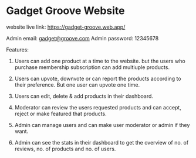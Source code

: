 # Gadget Groove Website

website live link: https://gadget-groove.web.app/

Admin email: gadget@groove.com
Admin password: 12345678

Features:

1. Users can add one product at a time to the website. but the users who purchase membership subscription can add multiuple products.

2. Users can upvote, downvote or can report the products according to their preference. But one user can upvote one time.

3. Users can edit, delete & add products in their dashboard.

4. Moderator can review the users requested products and can accept, reject or make featured that products.

5. Admin can manage users and can make user moderator or admin if they want.

6. Admin can see the stats in their dashboard to get the overview of no. of reviews, no. of products and no. of users.
